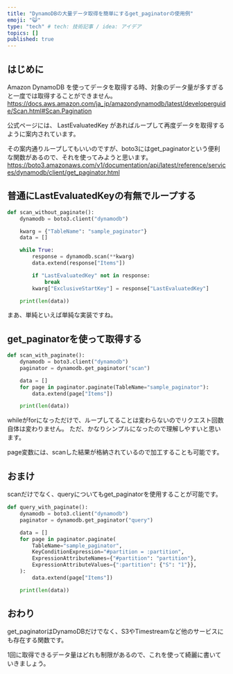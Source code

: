 ```yaml
---
title: "DynamoDBの大量データ取得を簡単にするget_paginatorの使用例"
emoji: "😺"
type: "tech" # tech: 技術記事 / idea: アイデア
topics: []
published: true
---
```


## はじめに

Amazon DynamoDB を使ってデータを取得する時、対象のデータ量が多すぎると一度では取得することができません。
<https://docs.aws.amazon.com/ja_jp/amazondynamodb/latest/developerguide/Scan.html#Scan.Pagination>

公式ページには、 LastEvaluatedKey があればループして再度データを取得するように案内されています。

その案内通りループしてもいいのですが、boto3にはget_paginatorという便利な関数があるので、それを使ってみようと思います。
<https://boto3.amazonaws.com/v1/documentation/api/latest/reference/services/dynamodb/client/get_paginator.html>

## 普通にLastEvaluatedKeyの有無でループする

```Python
def scan_without_paginate():
    dynamodb = boto3.client("dynamodb")

    kwarg = {"TableName": "sample_paginator"}
    data = []

    while True:
        response = dynamodb.scan(**kwarg)
        data.extend(response["Items"])

        if "LastEvaluatedKey" not in response:
            break
        kwarg["ExclusiveStartKey"] = response["LastEvaluatedKey"]

    print(len(data))
```

まあ、単純といえば単純な実装ですね。

## get_paginatorを使って取得する

```Python
def scan_with_paginate():
    dynamodb = boto3.client("dynamodb")
    paginator = dynamodb.get_paginator("scan")

    data = []
    for page in paginator.paginate(TableName="sample_paginator"):
        data.extend(page["Items"])

    print(len(data))
```

whileがforになっただけで、ループしてることは変わらないのでリクエスト回数自体は変わりません。
ただ、かなりシンプルになったので理解しやすいと思います。

page変数には、scanした結果が格納されているので加工することも可能です。

## おまけ

scanだけでなく、queryについてもget_paginatorを使用することが可能です。

```Python
def query_with_paginate():
    dynamodb = boto3.client("dynamodb")
    paginator = dynamodb.get_paginator("query")

    data = []
    for page in paginator.paginate(
        TableName="sample_paginator",
        KeyConditionExpression="#partition = :partition",
        ExpressionAttributeNames={"#partition": "partition"},
        ExpressionAttributeValues={":partition": {"S": "1"}},
    ):
        data.extend(page["Items"])

    print(len(data))
```

## おわり

get_paginatorはDynamoDBだけでなく、S3やTimestreamなど他のサービスにも存在する関数です。

1回に取得できるデータ量はどれも制限があるので、これを使って綺麗に書いていきましょう。
